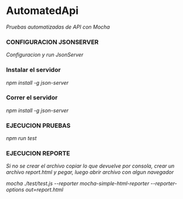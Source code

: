 # AutomatedApi
_Pruebas automatizadas de API con Mocha_


### CONFIGURACION JSONSERVER

_Configuracion y run JsonServer_

### Instalar el servidor

_npm install -g json-server_

### Correr el servidor

_npm install -g json-server_


### EJECUCION PRUEBAS

_npm run test_


### EJECUCION REPORTE

_Si no se crear el archivo copiar lo que devuelve por consola, crear un archivo report.html y pegar, luego abrir archivo con algun navegador_

_mocha ./test/test.js --reporter mocha-simple-html-reporter --reporter-options out=report.html_
